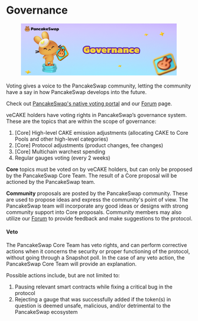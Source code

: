 # Governance

<figure><img src="../../.gitbook/assets/image (7).png" alt=""><figcaption></figcaption></figure>

Voting gives a voice to the PancakeSwap community, letting the community have a say in how PancakeSwap develops into the future.

Check out [PancakeSwap's native voting portal](https://pancakeswap.finance/voting) and our [Forum](https://forum.pancakeswap.finance/) page.

veCAKE holders have voting rights in PancakeSwap’s governance system. These are the topics that are within the scope of governance:

1. \[Core] High-level CAKE emission adjustments (allocating CAKE to Core Pools and other high-level categories)
2. \[Core] Protocol adjustments (product changes, fee changes)
3. \[Core] Multichain warchest spending
4. Regular gauges voting (every 2 weeks)

**Core** topics must be voted on by veCAKE holders, but can only be proposed by the PancakeSwap Core Team. The result of a Core proposal will be actioned by the PancakeSwap team.

**Community** proposals are posted by the PancakeSwap community. These are used to propose ideas and express the community's point of view. The PancakeSwap team will incorporate any good ideas or designs with strong community support into Core proposals. Community members may also utilize our [Forum](https://forum.pancakeswap.finance/) to provide feedback and make suggestions to the protocol.

#### Veto

The PancakeSwap Core Team has veto rights, and can perform corrective actions when it concerns the security or proper functioning of the protocol, without going through a Snapshot poll. In the case of any veto action, the PancakeSwap Core Team will provide an explanation.

Possible actions include, but are not limited to:

1. Pausing relevant smart contracts while fixing a critical bug in the protocol
2. Rejecting a gauge that was successfully added if the token(s) in question is deemed unsafe, malicious, and/or detrimental to the PancakeSwap ecosystem
